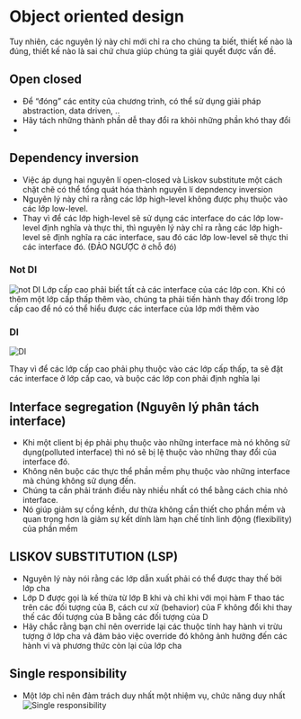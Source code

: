 # Object oriented design
Tuy nhiên, các nguyên lý này chỉ mới chỉ ra cho chúng ta biết, thiết kế nào là đúng, thiết kế nào là sai chứ chưa giúp chúng ta giải quyết được vấn đề.

## Open closed
- Để “đóng” các entity của chương trình, có thể sử dụng giải pháp abstraction, data driven, ..
- Hãy tách những thành phần dễ thay đổi ra khỏi những phần khó thay đổi
- 
## Dependency inversion
- Việc áp dụng hai nguyên lí open-closed và Liskov substitute một cách chặt chẽ có thể tổng quát hóa thành nguyên lí depndency inversion
- Nguyên lý này chỉ ra rằng các lớp high-level không được phụ thuộc vào các lớp low-level. 
- Thay vì để các lớp high-level sẽ sử dụng các interface do các lớp low-level định nghĩa và thực thi, thì nguyên lý này chỉ ra rằng các lớp high-level sẽ định nghĩa ra các interface, sau đó các lớp low-level sẽ thực thi các interface đó. (ĐẢO NGƯỢC ở chỗ đó)

### Not DI
![not DI](https://edwardthienhoang.files.wordpress.com/2013/11/dip2.jpg)
 Lớp cấp cao phải biết tất cả các interface của các lớp con. Khi có thêm một lớp cấp thấp thêm vào, chúng ta phải tiến hành thay đổi trong lớp cấp cao để nó có thể hiểu được các interface của lớp mới thêm vào

### DI
![DI](https://edwardthienhoang.files.wordpress.com/2013/11/dip3.jpg) 

Thay vì để các lớp cấp cao phải phụ thuộc vào các lớp cấp thấp, ta sẽ đặt các interface ở lớp cấp cao, và buộc các lớp con phải định nghĩa lại
 
 
## Interface segregation (Nguyên lý phân tách interface)
- Khi một client bị ép phải phụ thuộc vào những interface mà nó không sử dụng(polluted interface) thì nó sẽ bị lệ thuộc vào những thay đổi của interface đó.
- Không nên buộc các thực thể phần mềm phụ thuộc vào những interface mà chúng không sử dụng đến.
- Chúng ta cần phải tránh điều này nhiều nhất có thể bằng cách chia nhỏ interface.
- Nó giúp giảm sự cồng kềnh, dư thừa không cần thiết cho phần mềm và quan trọng hơn là giảm sự kết dính làm hạn chế tính linh động (flexibility) của phần mềm

## LISKOV SUBSTITUTION (LSP)
- Nguyên lý này nói rằng các lớp dẫn xuất phải có thể được thay thế bởi lớp cha
- Lớp D được gọi là kế thừa từ lớp B khi và chỉ khi với mọi hàm F thao tác trên các đối tượng của B, cách cư xử (behavior) của F không đổi khi thay thế các đối tượng của B bằng các đối tượng của D
-  Hãy chắc rằng bạn chỉ nên override lại các thuộc tính hay hành vi trừu tượng ở lớp cha vả đảm bảo việc override đó không ảnh hưởng đến các hành vi và phương thức còn lại của lớp cha
## Single responsibility
- Một lớp chỉ nên đảm trách duy nhất một nhiệm vụ, chức năng duy nhất
![Single responsibility](https://edwardthienhoang.files.wordpress.com/2013/11/srp.png?w=756&h=390)
